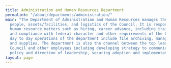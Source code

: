 ```yaml
---
title: Administration and Human Resources Department
permalink: "/about/departments/administration/"
main: "The Department of Administration and Human Resources manages the administration,
  people, assets/facilities, and logistics of the Council. It is responsible for all
  human resource matters such as hiring, career advance, including training, discipline
  and compliance with federal character and other requirements of the Council.  \n\nThe
  day to day operations of the department include file archiving, managing correspondence
  and supplies. The department is also the channel between the top leadership of the
  Council and other employees including developing strategy to communicate vision,
  policy and direction of leadership, securing adoption and implementation."
layout: page
---
```


